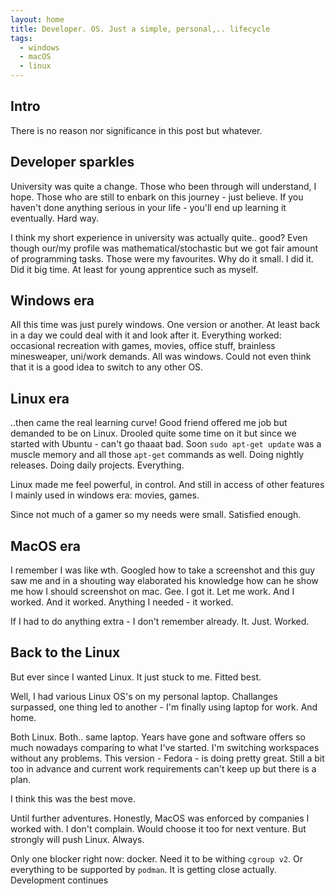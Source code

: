 ```yaml
---
layout: home
title: Developer. OS. Just a simple, personal,.. lifecycle
tags:
  - windows
  - macOS
  - linux
---
```


## Intro
There is no reason nor significance in this post but whatever.

## Developer sparkles

University was quite a change.
Those who been through will understand, I hope.
Those who are still to enbark on this journey - just believe.
If you haven't done anything serious in your life - you'll end up learning it eventually.
Hard way.

I think my short experience in university was actually quite.. good?
Even though our/my profile was mathematical/stochastic but we got fair amount of programming tasks.
Those were my favourites.
Why do it small.
I did it.
Did it big time.
At least for young apprentice such as myself.

## Windows era

All this time was just purely windows.
One version or another.
At least back in a day we could deal with it and look after it.
Everything worked: occasional recreation with games, movies, office stuff, brainless minesweaper, uni/work demands.
All was windows.
Could not even think that it is a good idea to switch to any other OS.

## Linux era

..then came the real learning curve!
Good friend offered me job but demanded to be on Linux.
Drooled quite some time on it but since we started with Ubuntu - can't go thaaat bad.
Soon `sudo apt-get update` was a muscle memory and all those `apt-get` commands as well.
Doing nightly releases.
Doing daily projects.
Everything.

Linux made me feel powerful, in control.
And still in access of other features I mainly used in windows era: movies, games.

Since not much of a gamer so my needs were small.
Satisfied enough.

## MacOS era

I remember I was like wth.
Googled how to take a screenshot and this guy saw me and in a shouting way elaborated his knowledge how can he show me how I should screenshot on mac.
Gee.
I got it.
Let me work.
And I worked.
And it worked.
Anything I needed - it worked.

If I had to do anything extra - I don't remember already.
It. Just. Worked.

## Back to the Linux

But ever since I wanted Linux.
It just stuck to me.
Fitted best.

Well, I had various Linux OS's on my personal laptop.
Challanges surpassed, one thing led to another - I'm finally using laptop for work.
And home.

Both Linux.
Both.. same laptop.
Years have gone and software offers so much nowadays comparing to what I've started.
I'm switching workspaces without any problems.
This version - Fedora - is doing pretty great.
Still a bit too in advance and current work requirements can't keep up but there is a plan.

I think this was the best move.

Until further adventures.
Honestly, MacOS was enforced by companies I worked with.
I don't complain.
Would choose it too for next venture.
But strongly will push Linux.
Always.

Only one blocker right now: docker.
Need it to be withing `cgroup v2`.
Or everything to be supported by `podman`.
It is getting close actually.
Development continues